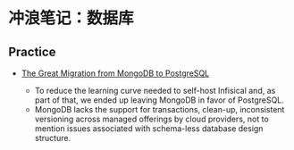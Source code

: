 # 冲浪笔记：数据库

## Practice

- [The Great Migration from MongoDB to PostgreSQL][p1]
  - To reduce the learning curve needed to self-host Infisical and, as part of that, we ended up leaving MongoDB in favor of PostgreSQL.
  - MongoDB lacks the support for transactions, clean-up, inconsistent versioning across managed offerings by cloud providers, not to mention issues associated with schema-less database design structure.

  [p1]: https://infisical.com/blog/postgresql-migration-technical
